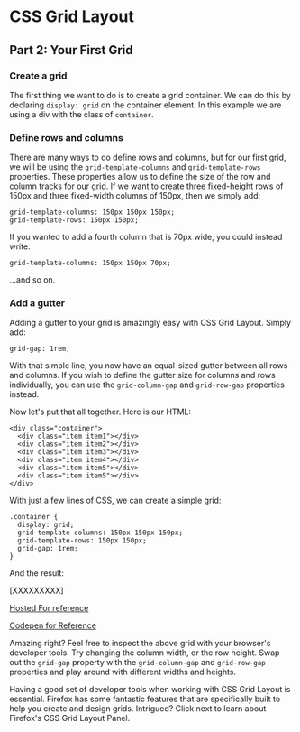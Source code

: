 # CSS Grid Layout
## Part 2: Your First Grid


### Create a grid

The first thing we want to do is to create a grid container. We can do this by declaring `display: grid` on the container element. In this example we are using a div with the class of `container`.

### Define rows and columns

There are many ways to do define rows and columns, but for our first grid, we will be using the `grid-template-columns` and `grid-template-rows` properties. These properties allow us to define the size of the row and column tracks for our grid. If we want to create three fixed-height rows of 150px and three fixed-width columns of 150px, then we simply add:

```
grid-template-columns: 150px 150px 150px;
grid-template-rows: 150px 150px;
```

If you wanted to add a fourth column that is 70px wide, you could instead write:

```
grid-template-columns: 150px 150px 70px;
```

...and so on.

### Add a gutter
Adding a gutter to your grid is amazingly easy with CSS Grid Layout. Simply add:

```
grid-gap: 1rem;
```

With that simple line, you now have an equal-sized gutter between all rows and columns. If you wish to define the gutter size for columns and rows individually, you can use the `grid-column-gap` and `grid-row-gap` properties instead.

Now let's put that all together. Here is our HTML:

```
<div class="container">
  <div class="item item1"></div>
  <div class="item item2"></div>
  <div class="item item3"></div>
  <div class="item item4"></div>
  <div class="item item5"></div>
  <div class="item item5"></div>
</div>
```

With just a few lines of CSS, we can create a simple grid:

```
.container {
  display: grid;
  grid-template-columns: 150px 150px 150px;
  grid-template-rows: 150px 150px;
  grid-gap: 1rem;
}
```


And the result:

[XXXXXXXXX]

[Hosted For reference](https://slightlyoffbeat.github.io/firefox-css-grid/02-first-grid/)

[Codepen for Reference](https://codepen.io/drummerdb/pen/MvRPmg)

Amazing right? Feel free to inspect the above grid with your browser's developer tools. Try changing the column width, or the row height. Swap out the `grid-gap` property with the `grid-column-gap` and `grid-row-gap` properties and play around with different widths and heights.

Having a good set of developer tools when working with CSS Grid Layout is essential. Firefox has some fantastic features that are specifically built to help you create and design grids. Intrigued? Click next to learn about Firefox's CSS Grid Layout Panel.